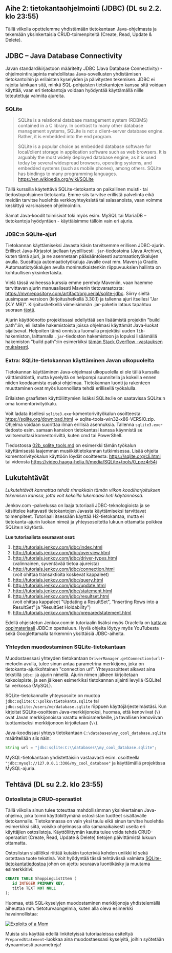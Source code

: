 ## Aihe 2: tietokantaohjelmointi (JDBC) (DL su 2.2. klo 23:55)

Tällä viikolla opettelemme yhdistämään tietokantaan Java-ohjelmasta ja tekemään yksinkertaisia CRUD-toimenpiteitä (Create, Read, Update & Delete).

## JDBC – Java Database Connectivity

Javan standardikirjastoon määritelty JDBC (Java Database Connectivity) -ohjelmointirajapinta mahdollistaa Java-sovellusten yhdistämisen tietokantoihin ja erilaisten kyselyiden ja päivitysten tekemisen. JDBC ei rajoita lainkaan sitä, minkä SQL-pohjaisten tietokantojen kanssa sitä voidaan käyttää, vaan eri tietokantoja voidaan hyödyntää käyttämällä niille toteutettuja valmiita ajureita.

### SQLite
> SQLite is a relational database management system (RDBMS) contained in a C library. In contrast to many other database management systems, SQLite is not a client–server database engine. Rather, it is embedded into the end program.
> 
> SQLite is a popular choice as embedded database software for local/client storage in application software such as web browsers. It is arguably the most widely deployed database engine, as it is used today by several widespread browsers, operating systems, and embedded systems (such as mobile phones), among others. SQLite has bindings to many programming languages.
> https://en.wikipedia.org/wiki/SQLite

Tällä kurssilla käytettävä SQLite-tietokanta on paikallinen muisti- tai tiedostopohjainen tietokanta. Emme siis tarvitse erillistä palvelinta eikä meidän tarvitse huolehtia verkkoyhteyksistä tai salasanoista, vaan voimme keskittyä varsinaiseen ohjelmointiin. 

Samat Java-koodit toimisivat toki myös esim. MySQL tai MariaDB –tietokantoja hyödyntäen - käyttäisimme tällöin vain eri ajuria.


### JDBC:n SQLite-ajuri

Tietokannan käyttämiseksi Javasta käsin tarvitsemme erillisen JDBC-ajurin. Erilliset Java-Kirjastot jaellaan tyypillisesti `.jar`-tiedostoina (Java Archive), kuten tämä ajuri, ja ne asennetaan pääsääntöisesti automaatiotyökalujen avulla. Suosittuja automaatiotyökaluja Javalle ovat mm. Maven ja Gradle. Automaatiotyökalujen avulla monimutkaistenkin riippuvuuksien hallinta on kohtuullisen yksinkertaista.

Vielä tässä vaiheessa kurssia emme perehdy Maveniin, vaan haemme tarvittavan ajurin manuaalisesti Mavenin tietovarastosta: https://mvnrepository.com/artifact/org.xerial/sqlite-jdbc. Siirry sieltä uusimpaan versioon (kirjoitushetkellä 3.30.1) ja tallenna ajuri itsellesi "Jar (X.Y MB)". Kirjoitushetkellä viimeisimmän .jar-paketin lataus tapahtuu suoraan [tästä](https://repo1.maven.org/maven2/org/xerial/sqlite-jdbc/3.30.1/sqlite-jdbc-3.30.1.jar).

Ajurin käyttöönotto projektissasi edellyttää sen lisäämistä projektin "build path":iin, eli listalle hakemistoista joissa ohjelmasi käyttämät Java-luokat sijaitsevat. Helpoiten tämä onnistuu luomalla projektiisi uuden `lib`-hakemiston, laittamalla `.jar`-tiedoston hakemistoon ja lopuksi lisäämällä hakemiston "build path":iin esimerkiksi [tämän Stack Overflow -vastauksen mukaisesti](https://stackoverflow.com/a/23420543).

### Extra: SQLite-tietokannan käyttäminen Javan ulkopuolelta

Tietokannan käyttäminen Java-ohjelmasi ulkopuolella ei ole tällä kurssilla välttämätöntä, mutta kyselyitä on helpompi suunnitella ja kokeilla ennen niiden koodaamista osaksi ohjelmaa. Tietokannan luonti ja rakenteen muuttaminen ovat myös luonnollista tehdä erillisellä työkalulla.

Erilaisten graafisten käyttöliittymien lisäksi SQLite:lle on saatavissa SQLite:n oma komentorivityökalu.

Voit ladata itsellesi `sqlite3.exe`-komentorivityökalun osoitteesta: https://sqlite.org/download.html -> sqlite-tools-win32-x86-VERSIO.zip. Ohjelma voidaan suorittaa ilman erillisiä asennuksia. Tallenna `sqlite3.exe`-tiedosto esim. samaan kansioon tietokantasi kanssa käynnistä se valitsemaltasi komentoriviltä, kuten cmd tai PowerShell.

Tiedostossa [02b_sqlite_tools.md](02b_sqlite_tools.md) on esimerkki tämän työkalun käyttämisestä laajemman musiikkitietokannan tutkimisessa. Lisää ohjeita komentorivityökalun käyttöön löydät osoitteesta: https://sqlite.org/cli.html tai videosta https://video.haaga-helia.fi/media/SQLite+tools/0_pez4r54j


## Lukutehtävät

*Lukutehtävät kannattaa tehdä rinnakkain tämän viikon koodiharjoituksen tekemisen kanssa, jotta voit kokeilla lukemaasi heti käytännössä.*

Jenkov.com -palvelussa on laaja tutoriaali JDBC-teknologioista ja se käsittelee kattavasti tietokantojen Javasta käyttämiseksi tarvittavat toimenpiteet. Tutoriaali itsessään käyttää H2-tietokantaa, mutta ei tietokanta-ajurin luokan nimeä ja yhteysosoitetta lukuun ottamatta poikkea SQLite:n käytöstä. 

**Lue tutoriaalista seuraavat osat:**

1. http://tutorials.jenkov.com/jdbc/index.html
1. http://tutorials.jenkov.com/jdbc/overview.html
1. http://tutorials.jenkov.com/jdbc/driver-types.html <br />
    (valinnainen, syventävää tietoa ajureista)
1. http://tutorials.jenkov.com/jdbc/connection.html <br /> 
    (voit ohittaa transaktioita koskevat kappaleet)
1. http://tutorials.jenkov.com/jdbc/query.html
1. http://tutorials.jenkov.com/jdbc/update.html
1. http://tutorials.jenkov.com/jdbc/statement.html
1. http://tutorials.jenkov.com/jdbc/resultset.html <br />
    (voit ohittaa kappaleet "Updating a ResultSet", "Inserting Rows into a ResultSet" ja "ResultSet Holdability")
1. http://tutorials.jenkov.com/jdbc/preparedstatement.html

Edellä ohjeistetun Jenkov.com:in tutoriaalin lisäksi myös Oraclella on [kattava oppimateriaali](https://docs.oracle.com/javase/tutorial/jdbc/basics/index.html) JDBC:n opetteluun. Hyviä ohjeita löytyy myös YouTubesta sekä Googlettamalla tarkemmin yksittäisiä JDBC-aiheita.

### Yhteyden muodostaminen SQLite-tietokantaan

Muodostaessasi yhteyden tietokantaan `DriverManager.getConnection(url)`-metodin avulla, tulee sinun antaa parametrina merkkijono, joka on tietokanta-ajurikohtainen "connection url". Yhteysosoitteet alkavat aina tekstillä `jdbc:` ja ajurin nimellä. Ajurin nimen jälkeen kirjoitetaan kaksoispiste, ja sen jälkeen esimerkiksi tietokannan sijainti levyllä (SQLite) tai verkossa (MySQL).

SQLite-tietokannalle yhteysosoite on muotoa `jdbc:sqlite:C:\polku\tietokanta.sqlite` tai `jdbc:sqlite:/users/me/database.sqlite` riippuen käyttöjärjestelmästäsi. Kun kirjoitat SQLite-osoitteen Java-merkkijonoksi, huomaa, että kenoviivat (`\`) ovat Javan merkkijonoissa varattu erikoismerkeille, ja tavallisen kenoviivan tuottamiseksi merkkijonoon kirjoitetaan (`\\`). 

Java-koodissasi yhteys tietokantaan `C:\databases\my_cool_database.sqlite` määritellään siis näin:

```java
String url = "jdbc:sqlite:C:\\databases\\my_cool_database.sqlite";
```

MySQL-tietokantaan yhdistettäisiin vastaavasti esim. osoitteella `"jdbc:mysql://127.0.0.1:3306/my_cool_database"` ja käyttämällä projektissa MySQL-ajuria.


## Tehtävä (DL su 2.2. klo 23:55)

### Ostoslista ja CRUD-operaatiot

Tällä viikolla sinun tulee toteuttaa mahdollisimman yksinkertainen Java-ohjelma, joka toimii käyttöliittymänä ostoslistan tuotteet sisältävälle tietokannalle. Tietokannassa on vain yksi taulu eikä sinun tarvitse huolehtia esimerkiksi siitä, voisiko ohjelmassa olla samanaikaisesti useita eri käyttäjien ostoslistoja. Käyttöliittymän kautta tulee voida tehdä CRUD-operaatiot (Create, Read, Update & Delete) tietojen päivittämistä lukuun ottamatta.

Ostoslistan sisällöksi riittää kutakin tuoteriviä kohden uniikki id sekä ostettava tuote tekstinä. Voit hyödyntää tässä tehtävässä valmista [SQLite-tietokantatiedostoa](sql/shoppingList.sqlite) johon on ajettu seuraava luontikäsky ja muutama esimerkkirivi:

```sql
CREATE TABLE ShoppingListItem (
   id INTEGER PRIMARY KEY,
   title TEXT NOT NULL
);

```

Huomaa, että SQL-kyselyjen muodostaminen merkkijonoja yhdistelemällä aiheuttaa mm. tietoturvaongelmia, kuten alla oleva esimerkki havainnollistaa:

[![Exploits of a Mom](https://imgs.xkcd.com/comics/exploits_of_a_mom.png)](https://xkcd.com/327/)

Muista siis käyttää edellä linkitetyissä tutoriaaleissa esiteltyä `PreparedStatement`-luokkaa aina muodostaessasi kyselyitä, joihin syötetään dynaamisesti parametreja!



